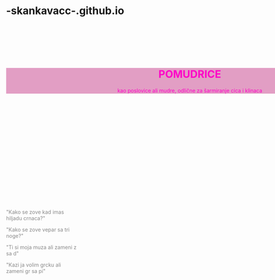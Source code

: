 # -skankavacc-.github.io
<!DOCTYPE html>
<html>
    <head>
        <style type="text/css">
            #prvi-deo{
                color:rgb(255, 0, 200);
                background-color:rgb(226, 158, 196);
                width:1000px;
                position:relative;
                top:100px;
            }
            #drugi-deo{
                color: purple
                background-color:rgb(212, 178, 235);
                width:200px;
                position:relative;
                top:400px;
                opacity:0.5;
            }
        </style>
    </head>
    <body>
        <div id="prvi-deo">
            <h1><center>POMUDRICE</center></h1>
            <p><center>kao poslovice ali mudre, odlične za šarmiranje cica i klinaca</center></p>     
        </div>
        <div id="drugi-deo">
            <p>"Kako se zove kad imas hiljadu crnaca?"</p>
            <p>"Kako se zove vepar sa tri noge?"</p>
            <p>"Ti si moja muza ali zameni z sa d"</p>
            <p>"Kazi ja volim grcku ali zameni gr sa pi"</p>
        </div>
    </body>
</html>
